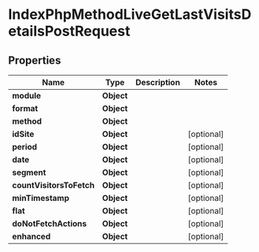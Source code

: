 

# IndexPhpMethodLiveGetLastVisitsDetailsPostRequest


## Properties

| Name | Type | Description | Notes |
|------------ | ------------- | ------------- | -------------|
|**module** | **Object** |  |  |
|**format** | **Object** |  |  |
|**method** | **Object** |  |  |
|**idSite** | **Object** |  |  [optional] |
|**period** | **Object** |  |  [optional] |
|**date** | **Object** |  |  [optional] |
|**segment** | **Object** |  |  [optional] |
|**countVisitorsToFetch** | **Object** |  |  [optional] |
|**minTimestamp** | **Object** |  |  [optional] |
|**flat** | **Object** |  |  [optional] |
|**doNotFetchActions** | **Object** |  |  [optional] |
|**enhanced** | **Object** |  |  [optional] |



